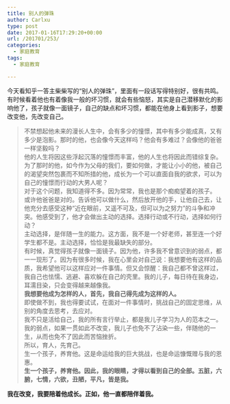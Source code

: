 ```yaml
---
title: 别人的弹珠
author: Carlxu
type: post
date: 2017-01-16T17:29:20+00:00
url: /201701/253/
categories:
  - 家庭教育
tags:
  - 家庭教育

---
```

今天看知乎一答主柴柴写的“别人的弹珠”，里面有一段话写得特别好，很有共鸣。  
有时候看着他也有着像我一般的坏习惯，就会有些恼怒，其实是自己潜移默化的影响他了，孩子就像一面镜子，自己的缺点和坏习惯，都能在他身上看到影子，想要改变他，先改变自己。

<!--more-->

> 不禁想起他未来的漫长人生中，会有多少的憧憬，其中有多少能成真，又有多少是泡影。那时的他，也会像今天这样吗？他会有多难过？会像他的爸爸一样坚毅吗？  
> 他的人生将因这些浮起沉落的憧憬而丰富，他的人生也将因此而错综复杂。  
> 为了那时的他，如今作为父母的我们，要如何做，才能让小小的他，被自己的渴望突然包裹而不知所措的他，成长为一个可以直面自我的欲求，可以为自己的憧憬而行动的大男人呢？  
> 对于这个问题，我知道得不多。因为常常，我也是那个痴痴望着的孩子。  
> 或许他爸爸是对的。告诉他可以做什么，然后放开他的手，让他自己去，让他充分去感受这种“近在眼前，又遥不可及，但可以为之努力”的斗争和冲突。他感受到了，他才会做出主动的选择。选择行动或不行动，选择如何行动？  
> 主动选择，是伴随一生的能力。这方面，我不是一个好老师，甚至连一个好学生都不是。主动选择，恰恰是我最缺失的部分。  
> 有时候，真觉得孩子就像一面镜子。因为他，许多我不曾意识到的弱点，都一一现形了。因为有很多时候，我在心里会对自己说：我想要他有这样的品质，我希望他可以这样应对一件事情。但又会惊醒：我自己都不曾这样过，我自己也怯懦、逃避、喜欢躲在自己的壳里。我的儿子，每日待在我身边，耳濡目染，只会变得越来越像我。  
> **我想要他成为怎样的人，首先，我自己得先成为这样的人。**  
> 即使做不到，我也得要试试，在面对一件事情时，挑战自己的固定思维，从别的角度去思考，去应对。  
> 我不只是活给自己，我的所有言行举止，都是我儿子学习为人的范本之一。我的弱点，如果一贯如此不改变，我儿子也免不了沾染一些，伴随他的一生，从而也免不了因此而苦恼挫折。  
> 所以，育人，先育己。  
> 生一个孩子，养育他。这是命运给我的巨大挑战，也是命运慷慨赠与我的恩惠。  
> **生一个孩子，养育他。因此，我的眼睛，才得以看到自己的全部。五脏，六腑，七情，六欲，丑陋，平凡，皆是我。** 

**我在改变，我要陪着他成长。正如，他一直都陪伴着我。**